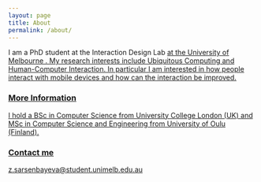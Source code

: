 ```yaml
---
layout: page
title: About
permalink: /about/
---
```


I am a PhD student at the Interaction Design Lab <a href="{{http://www.cis.unimelb.edu.au/research/groups/interaction-design/}}"> at the University of Melbourne . My research interests include Ubiquitous Computing and Human-Computer Interaction. In particular I am interested in how people interact with mobile devices and how can the interaction be improved.

### More Information

I hold a BSc in Computer Science from University College London (UK) and MSc in Computer Science and Engineering from University of Oulu (Finland).

### Contact me

[z.sarsenbayeva@student.unimelb.edu.au](mailto:z.sarsenbayeva@student.unimelb.edu.au)